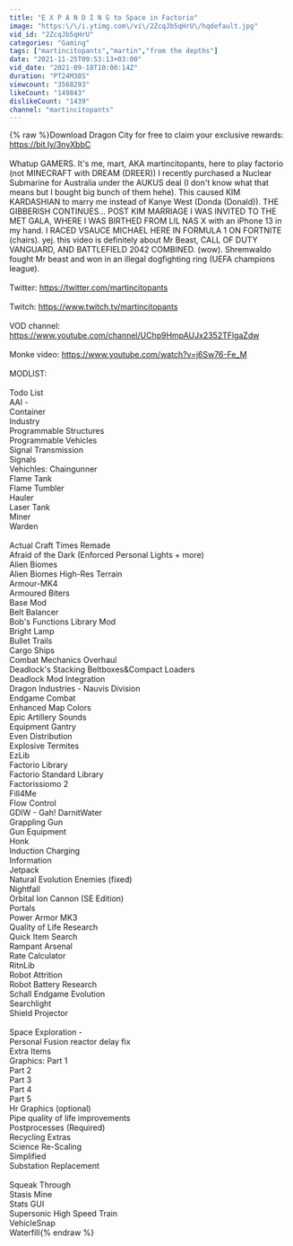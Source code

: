 ```yaml
---
title: "E X P A N D I N G to Space in Factorio"
image: "https:\/\/i.ytimg.com\/vi\/2ZcqJb5qHrU\/hqdefault.jpg"
vid_id: "2ZcqJb5qHrU"
categories: "Gaming"
tags: ["martincitopants","martin","from the depths"]
date: "2021-11-25T09:53:13+03:00"
vid_date: "2021-09-18T10:00:14Z"
duration: "PT24M38S"
viewcount: "3568293"
likeCount: "149843"
dislikeCount: "1439"
channel: "martincitopants"
---
```

{% raw %}Download Dragon City for free to claim your exclusive rewards: <a rel="nofollow" target="blank" href="https://bit.ly/3nyXbbC">https://bit.ly/3nyXbbC</a><br /><br />Whatup GAMERS. It's me, mart, AKA martincitopants, here to play factorio (not MINECRAFT with DREAM (DREER)) I recently purchased a Nuclear Submarine for Australia under the AUKUS deal (I don't know what that means but I bought big bunch of them hehe). This caused KIM KARDASHIAN to marry me instead of Kanye West (Donda (Donald)). THE GIBBERISH CONTINUES... POST KIM MARRIAGE I WAS INVITED TO THE MET GALA, WHERE I WAS BIRTHED FROM LIL NAS X with an iPhone 13 in my hand. I RACED VSAUCE MICHAEL HERE IN FORMULA 1 ON FORTNITE (chairs). yej. this video is definitely about Mr Beast, CALL OF DUTY VANGUARD, AND BATTLEFIELD 2042 COMBINED. (wow). Shremwaldo fought Mr beast and won in an illegal dogfighting ring (UEFA champions league). <br /><br />Twitter: <a rel="nofollow" target="blank" href="https://twitter.com/martincitopants">https://twitter.com/martincitopants</a><br /><br />Twitch: <a rel="nofollow" target="blank" href="https://www.twitch.tv/martincitopants">https://www.twitch.tv/martincitopants</a><br /><br />VOD channel: <a rel="nofollow" target="blank" href="https://www.youtube.com/channel/UChp9HmpAUJx2352TFlgaZdw">https://www.youtube.com/channel/UChp9HmpAUJx2352TFlgaZdw</a><br /><br />Monke video: <a rel="nofollow" target="blank" href="https://www.youtube.com/watch?v=j6Sw76-Fe_M">https://www.youtube.com/watch?v=j6Sw76-Fe_M</a><br /><br />MODLIST:<br /><br />Todo List<br />AAI - <br />    Container<br />    Industry<br />    Programmable Structures<br />    Programmable Vehicles<br />    Signal Transmission<br />    Signals<br />    Vehichles:   Chaingunner<br />                            Flame Tank<br />                            Flame Tumbler<br />                            Hauler<br />                            Laser Tank<br />                            Miner<br />                            Warden<br /><br />Actual Craft Times Remade<br />Afraid of the Dark (Enforced Personal Lights + more)<br />Alien Biomes<br />Alien Biomes High-Res Terrain<br />Armour-MK4<br />Armoured Biters<br />Base Mod<br />Belt Balancer<br />Bob's Functions Library Mod<br />Bright Lamp<br />Bullet Trails<br />Cargo Ships<br />Combat Mechanics Overhaul<br />Deadlock's Stacking Beltboxes&amp;Compact Loaders<br />Deadlock Mod Integration<br />Dragon Industries - Nauvis Division<br />Endgame Combat<br />Enhanced Map Colors<br />Epic Artillery Sounds<br />Equipment Gantry<br />Even Distribution<br />Explosive Termites<br />EzLib<br />Factorio Library<br />Factorio Standard Library<br />Factorissiomo 2<br />Fill4Me<br />Flow Control<br />GDIW - Gah! DarnitWater<br />Grappling Gun<br />Gun Equipment<br />Honk<br />Induction Charging<br />Information<br />Jetpack<br />Natural Evolution Enemies (fixed)<br />Nightfall<br />Orbital Ion Cannon (SE Edition)<br />Portals<br />Power Armor MK3<br />Quality of Life Research<br />Quick Item Search<br />Rampant Arsenal<br />Rate Calculator<br />RitnLib<br />Robot Attrition<br />Robot Battery Research<br />Schall Endgame Evolution<br />Searchlight<br />Shield Projector<br /><br />Space Exploration - <br />    Personal Fusion reactor delay fix<br />    Extra Items<br />    Graphics:     Part 1<br />                          Part 2<br />                          Part 3<br />                          Part 4<br />                          Part 5<br />    Hr Graphics (optional)<br />    Pipe quality of life improvements<br />    Postprocesses (Required)<br />    Recycling Extras<br />    Science Re-Scaling<br />    Simplified<br />    Substation Replacement<br /><br />Squeak Through<br />Stasis Mine<br />Stats GUI<br />Supersonic High Speed Train<br />VehicleSnap<br />Waterfill{% endraw %}
